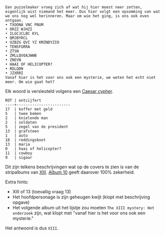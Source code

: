 ```
Een puzzelmaker vroeg zich af wat hij hier moest neer zetten, eigenlijk wist niemand het meer. Dus hier volgt een opsomming van wat we ons nog wel herinneren. Maar om wie het ging, is ons ook even ontgaan.
• TXOONA VNC PNUM 
• ORZZ WJHZI
• ILGCJCLBC KYL
• QMJBYRCL
• UZBZG QVI YZ KMZNDYZIO 
• TENSFGRRA
• ZTSN
• ZMLLQVOAJWWB
• ZNEVN
• HAAI OF HELICOPTER? 
• RDLQDN
• JZXRRI
Vanaf hier is het voor ons ook een mysterie, we weten het echt niet meer. Om wie gaat het?
```

Elk woord is versleuteld volgens een [Caesar cypher](https://en.wikipedia.org/wiki/Caesar_cipher).

```
ROT | ontcijfert
----+------------------------
17  | koffer met geld
5   | twee bomen
2   | knielende man
2   | soldaten
5   | zegel van de president
13  | grafsteen
1   | auto
18  | reddingsboot
13  | maria
0   | haai of helicopter?
11  | cowboy
9   | sigaar
```

Dit zijn telkens beschrijvingen wat op de covers te zien is van de stripalbums van [XIII](https://nl.wikipedia.org/wiki/XIII_(stripreeks)). [Album 10](https://www.google.be/url?sa=i&source=images&cd=&cad=rja&uact=8&ved=2ahUKEwj8opDW5dPfAhXMLlAKHbfYD_8QjRx6BAgBEAU&url=https%3A%2F%2Fwww.bedetheque.com%2FBD-XIII-Tome-10-El-cascador-508.html&psig=AOvVaw1yzv8U2mLIBQvB45JQYBPO&ust=1546679872439919) geeft daarover 100% zekerheid.

Extra hints:
- XIII of 13 (toevallig vraag 13)
- Het hoofdpersonage is zijn geheugen kwijt (klopt met beschrijving opgave)
- Het volgende album uit het lijstje zou moeten `The XIII mystery: Het onderzoek` zijn, wat klopt met "vanaf hier is het voor ons ook een mysterie."

Het antwoord is dus `XIII`.



